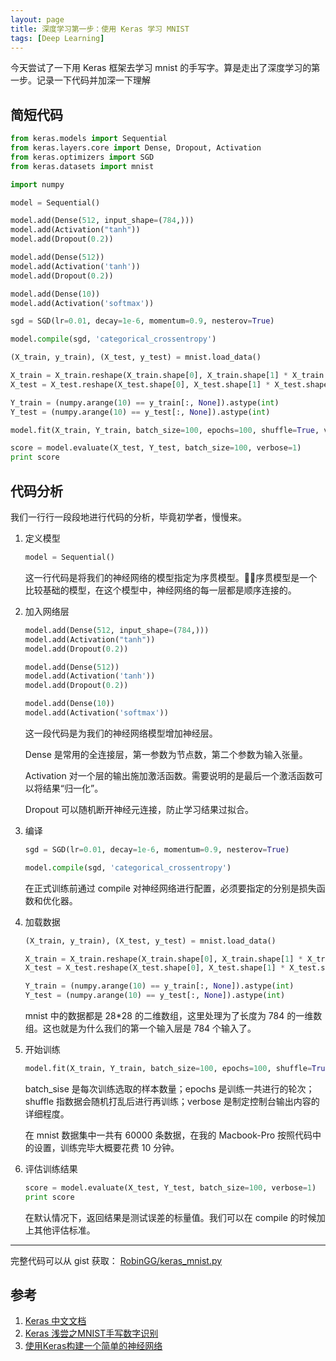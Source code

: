 ```yaml
---
layout: page
title: 深度学习第一步：使用 Keras 学习 MNIST
tags: [Deep Learning]
---
```


今天尝试了一下用 Keras 框架去学习 mnist 的手写字。算是走出了深度学习的第一步。记录一下代码并加深一下理解

## 简短代码

~~~python
from keras.models import Sequential
from keras.layers.core import Dense, Dropout, Activation
from keras.optimizers import SGD
from keras.datasets import mnist

import numpy

model = Sequential()

model.add(Dense(512, input_shape=(784,)))
model.add(Activation("tanh"))
model.add(Dropout(0.2))

model.add(Dense(512))
model.add(Activation('tanh'))
model.add(Dropout(0.2))

model.add(Dense(10))
model.add(Activation('softmax'))

sgd = SGD(lr=0.01, decay=1e-6, momentum=0.9, nesterov=True)

model.compile(sgd, 'categorical_crossentropy')

(X_train, y_train), (X_test, y_test) = mnist.load_data()

X_train = X_train.reshape(X_train.shape[0], X_train.shape[1] * X_train.shape[2])
X_test = X_test.reshape(X_test.shape[0], X_test.shape[1] * X_test.shape[2])

Y_train = (numpy.arange(10) == y_train[:, None]).astype(int)
Y_test = (numpy.arange(10) == y_test[:, None]).astype(int)

model.fit(X_train, Y_train, batch_size=100, epochs=100, shuffle=True, verbose=1)

score = model.evaluate(X_test, Y_test, batch_size=100, verbose=1)
print score
~~~

## 代码分析
我们一行行一段段地进行代码的分析，毕竟初学者，慢慢来。

1. 定义模型
    ~~~python
    model = Sequential()
    ~~~

    这一行代码是将我们的神经网络的模型指定为序贯模型。序贯模型是一个比较基础的模型，在这个模型中，神经网络的每一层都是顺序连接的。

2. 加入网络层
    ~~~python
   model.add(Dense(512, input_shape=(784,)))
    model.add(Activation("tanh"))
    model.add(Dropout(0.2))

    model.add(Dense(512))
    model.add(Activation('tanh'))
    model.add(Dropout(0.2))

    model.add(Dense(10))
    model.add(Activation('softmax'))
    ~~~
    这一段代码是为我们的神经网络模型增加神经层。

    Dense 是常用的全连接层，第一参数为节点数，第二个参数为输入张量。

    Activation 对一个层的输出施加激活函数。需要说明的是最后一个激活函数可以将结果“归一化”。

    Dropout 可以随机断开神经元连接，防止学习结果过拟合。

3. 编译
    ~~~python
   sgd = SGD(lr=0.01, decay=1e-6, momentum=0.9, nesterov=True)

    model.compile(sgd, 'categorical_crossentropy')
    ~~~

    在正式训练前通过 compile 对神经网络进行配置，必须要指定的分别是损失函数和优化器。

4. 加载数据
    ~~~python
   (X_train, y_train), (X_test, y_test) = mnist.load_data()

    X_train = X_train.reshape(X_train.shape[0], X_train.shape[1] * X_train.shape[2])
    X_test = X_test.reshape(X_test.shape[0], X_test.shape[1] * X_test.shape[2])

    Y_train = (numpy.arange(10) == y_train[:, None]).astype(int)
    Y_test = (numpy.arange(10) == y_test[:, None]).astype(int)
    ~~~

    mnist 中的数据都是 28*28 的二维数组，这里处理为了长度为 784 的一维数组。这也就是为什么我们的第一个输入层是 784 个输入了。

5. 开始训练
    ~~~python
    model.fit(X_train, Y_train, batch_size=100, epochs=100, shuffle=True, verbose=1)
    ~~~

    batch_sise 是每次训练选取的样本数量；epochs 是训练一共进行的轮次；shuffle 指数据会随机打乱后进行再训练；verbose 是制定控制台输出内容的详细程度。

    在 mnist 数据集中一共有 60000 条数据，在我的 Macbook-Pro 按照代码中的设置，训练完毕大概要花费 10 分钟。

6. 评估训练结果
    ~~~python
   score = model.evaluate(X_test, Y_test, batch_size=100, verbose=1)
    print score
    ~~~

    在默认情况下，返回结果是测试误差的标量值。我们可以在 compile 的时候加上其他评估标准。

---
完整代码可以从 gist 获取：
[RobinGG/keras_mnist.py](https://gist.github.com/RobinGG/ee35535d0ce66381ef168ed2f279438b)

## 参考
1. [Keras 中文文档](https://keras-cn.readthedocs.io/en/latest/)
2. [Keras 浅尝之MNIST手写数字识别](http://friskit.me/2015/06/29/keras-mnist/)
3. [使用Keras构建一个简单的神经网络](http://blog.just4fun.site/others/keras-mnist-tutorial.html)